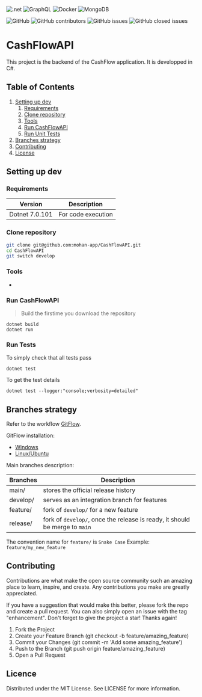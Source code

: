 ![.net](https://img.shields.io/badge/.NET-5C2D91?style=for-the-badge&logo=.net&logoColor=white)
![GraphQL](https://img.shields.io/badge/-GraphQL-E10098?style=for-the-badge&logo=graphql&logoColor=white)
![Docker](https://img.shields.io/badge/Docker-2CA5E0?style=for-the-badge&logo=docker&logoColor=white)
![MongoDB](https://img.shields.io/badge/MongoDB-4EA94B?style=for-the-badge&logo=mongodb&logoColor=white)

![GitHub](https://img.shields.io/github/license/mohan-app/CashFlowAPI?style=flat-square)
![GitHub contributors](https://img.shields.io/github/contributors/mohan-app/CashFlowAPI?style=flat-square)
![GitHub issues](https://img.shields.io/github/issues-raw/mohan-app/CashFlowAPI?style=flat-square)
![GitHub closed issues](https://img.shields.io/github/issues-closed-raw/mohan-app/CashFlowAPI?style=flat-square)

# CashFlowAPI


This project is the backend of the CashFlow application. It is developped in C#.

## Table of Contents

1. [Setting up dev](#setting-up-dev)
    1. [Requirements](#requirements)
    2. [Clone repository](#clone-repository)
    3. [Tools](#tools)
    4. [Run CashFlowAPI](#run-CashFlowAPI)
    5. [Run Unit Tests](#run-unit-tests)
2. [Branches strategy](#branches-strategy)
3. [Contributing](#contributing)
4. [License](#licence)


## Setting up dev

### Requirements

| Version |  Description  | 
|---|---|
| Dotnet 7.0.101 | For code execution  |


### Clone repository

```sh
git clone git@github.com:mohan-app/CashFlowAPI.git
cd CashFlowAPI
git switch develop
```

### Tools

-
### Run CashFlowAPI

> Build the firstime you download the repository
```shell
dotnet build
dotnet run
```

### Run Tests

To simply check that all tests pass
```shell
dotnet test
```

To get the test details
```shell
dotnet test --logger:"console;verbosity=detailed"
```

## Branches strategy

Refer to the workflow [GitFlow](https://www.atlassian.com/git/tutorials/comparing-workflows/gitflow-workflow).

GitFlow installation:
- [Windows](https://git-scm.com/download/win)
- [Linux/Ubuntu](https://howtoinstall.co/en/git-flow)

Main branches description:

| Branches  | Description |
|---|---|
| main/ | stores the official release history  |
| develop/ | serves as an integration branch for features |
| feature/| fork of `develop/` for a new feature|
|release/|fork of `develop/`, once the release is ready, it should be merge to `main`|


The convention name for `feature/` is `Snake Case`
Example: `feature/my_new_feature`

## Contributing

Contributions are what make the open source community such an amazing place to learn, inspire, and create. Any contributions you make are greatly appreciated.

If you have a suggestion that would make this better, please fork the repo and create a pull request. You can also simply open an issue with the tag "enhancement". Don't forget to give the project a star! Thanks again!

1. Fork the Project
2. Create your Feature Branch (git checkout -b feature/amazing_feature)
3. Commit your Changes (git commit -m 'Add some amazing_feature')
4. Push to the Branch (git push origin feature/amazing_feature)
5. Open a Pull Request

## Licence

Distributed under the MIT License. See LICENSE for more information.

